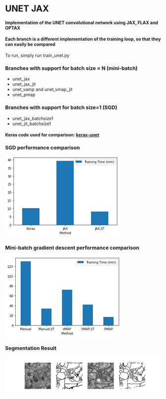 # UNET JAX

#### Implementation of the UNET convolutional network using JAX, FLAX and OPTAX

#### Each branch is a different implementation of the training loop, so that they can easily be compared

To run, simply run train_unet.py

### Branches with support for batch size = N (mini-batch)

* unet_jax
* unet_jax_jit
* unet_vamp and unet_vmap_jit
* unet_pmap

### Branches with support for batch size=1 (SGD)

* unet_jax_batchsize1
* unet_jit_batchsize1

#### Keras code used for comparison: [keras-unet](https://github.com/karolzak/keras-unet)

### SGD performance comparison

![batchsize1](docs/batchsize1_comp.png)

### Mini-batch gradient descent performance comparison

![batchsize4](docs/batchsize4_comp.png)

### Segmentation Result

![seg_result](docs/segm_result.png)
